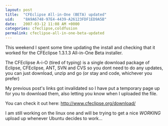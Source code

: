```yaml
---
layout: post
title:  "CFEclipse All-in-One (BETA) updated"
uid:	"8A9A6748-97E4-4439-A26123FDF1ED9A5B"
date:   2007-03-12 11:08 AM +0000
categories: cfeclipse,coldfusion
permalink: cfeclipse-all-in-one-beta-updated
---
```

This weekend I spent some time updating the install and checking that it worked for the CFEclipse 1.3.1.3 All-in-One Beta installer.

The CFEclipse A-i-O (tired of typing) is a single download package of Eclipse, CFEclipse, ANT, SVN and CVS so you dont need to do any updates, you can just download, unzip and go (or stay and code, whichever you prefer)

My previous post's links got invalidated so I have put a temporary page up for you to download them, also letting you know when I uploaded the file.

You can check it out here: <a href="http://www.cfeclipse.org/download/">http://www.cfeclipse.org/download/</a>

I am still working on the linux one and will be trying to get a nice *WORKING* upload up whenever Ubuntu decides to work...